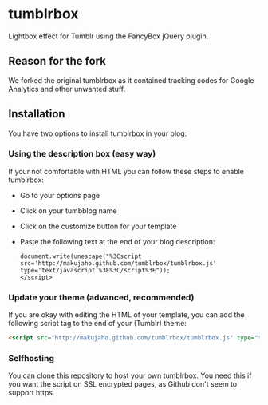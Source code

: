 # tumblrbox

Lightbox effect for Tumblr using the FancyBox jQuery plugin.

## Reason for the fork

We forked the original tumblrbox as it contained tracking codes for Google Analytics and other unwanted stuff. 

## Installation

You have two options to install tumblrbox in your blog:

### Using the description box (easy way)

If your not comfortable with HTML you can follow these steps to enable tumblrbox: 

* Go to your options page
* Click on your tumbblog name
* Click on the customize button for your template
* Paste the following text at the end of your blog description:

  ```html<script type='text/javascript'>
  document.write(unescape("%3Cscript src='http://makujaho.github.com/tumblrbox/tumblrbox.js' type='text/javascript'%3E%3C/script%3E"));
  </script>
  ```

### Update your theme (advanced, recommended)

If you are okay with editing the HTML of your template, you can add the following script tag to the end of your (Tumblr) theme:

  ```html
  <script src="http://makujaho.github.com/tumblrbox/tumblrbox.js" type="text/javascript"></script>
  ```

### Selfhosting

You can clone this repository to host your own tumblrbox. You need this if you want the script on SSL encrypted pages, as Github don't seem to support https.
